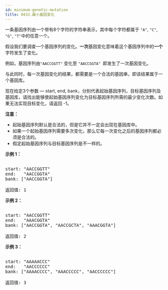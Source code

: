 ```yaml
---
id: minimum-genetic-mutation
title: 0433.最小基因变化
---
```

一条基因序列由一个带有8个字符的字符串表示，其中每个字符都属于 <code>&#34;A&#34;</code>, <code>&#34;C&#34;</code>, <code>&#34;G&#34;</code>, <code>&#34;T&#34;</code>中的任意一个。

假设我们要调查一个基因序列的变化。**一次**基因变化意味着这个基因序列中的**一个**字符发生了变化。

例如，基因序列由<code>&#34;AACCGGTT&#34;</code> 变化至 <code>&#34;AACCGGTA&#34; </code>即发生了一次基因变化。

与此同时，每一次基因变化的结果，都需要是一个合法的基因串，即该结果属于一个基因库。

现在给定3个参数 — start, end, bank，分别代表起始基因序列，目标基因序列及基因库，请找出能够使起始基因序列变化为目标基因序列所需的最少变化次数。如果无法实现目标变化，请返回 -1。

**注意：**

- 起始基因序列默认是合法的，但是它并不一定会出现在基因库中。
- 如果一个起始基因序列需要多次变化，那么它每一次变化之后的基因序列都必须是合法的。
- 假定起始基因序列与目标基因序列是不一样的。
 

**示例 1：**


<pre><br/>start: &#34;AACCGGTT&#34;<br/>end:   &#34;AACCGGTA&#34;<br/>bank: [&#34;AACCGGTA&#34;]<br/><br/>返回值: 1<br/></pre>

**示例 2：**


<pre><br/>start: &#34;AACCGGTT&#34;<br/>end:   &#34;AAACGGTA&#34;<br/>bank: [&#34;AACCGGTA&#34;, &#34;AACCGCTA&#34;, &#34;AAACGGTA&#34;]<br/><br/>返回值: 2<br/></pre>

**示例 3：**


<pre><br/>start: &#34;AAAAACCC&#34;<br/>end:   &#34;AACCCCCC&#34;<br/>bank: [&#34;AAAACCCC&#34;, &#34;AAACCCCC&#34;, &#34;AACCCCCC&#34;]<br/><br/>返回值: 3<br/></pre>

